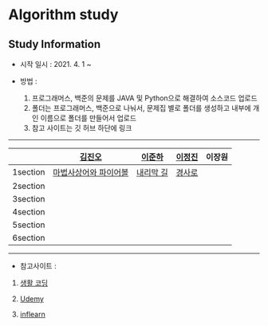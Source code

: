 # Algorithm study

## Study Information


 - 시작 일시 : 2021. 4. 1 ~
 
 
 - 방법 : 
   1. 프로그래머스, 백준의 문제를 JAVA 및 Python으로 해결하여 소스코드 업로드
   2. 폴더는 프로그래머스, 백준으로 나눠서, 문제집 별로 폴더를 생성하고 내부에 개인 이름으로 폴더를 만들어서 업로드
   3. 참고 사이트는 깃 허브 하단에 링크


------------------------- 

  |       | [김진오](https://github.com/Kimjino1996)          | [이준하](https://github.com/JunhaLee)        | [이정진](https://github.com/JIN-096)        |이장원|
  | :---: | ---------- | -------- | ------- | ------- |
  | 1section |[마법사상어와 파이어볼](https://github.com/Kimjino1996/KNU-CSE-Algorithm/tree/main/baekjoon_Online_judge/20056.%EB%A7%88%EB%B2%95%EC%82%AC%EC%83%81%EC%96%B4%EC%99%80%ED%8C%8C%EC%9D%B4%EC%96%B4%EB%B3%BC)  | [내리막 길](https://github.com/Kimjino1996/KNU-CSE-Algorithm/tree/main/baekjoon_Online_judge/1520.%20%EB%82%B4%EB%A6%AC%EB%A7%89%EA%B8%B8)  | [경사로](https://github.com/Kimjino1996/KNU-CSE-Algorithm/tree/main/baekjoon_Online_judge/14890.%EA%B2%BD%EC%82%AC%EB%A1%9C)   |    |
  | 2section |  |  ||    |
  | 3section |  |  |  |    |
  | 4section |  |  |  |    |
  | 5section |  |  |  |    |
  | 6section |  ||   ||    |


------------------------


 - 참고사이트 :

  1. [생활 코딩](https://opentutorials.org/course/1)


    

  2. [Udemy](https://www.udemy.com/)

  3. [inflearn](https://www.inflearn.com/)


